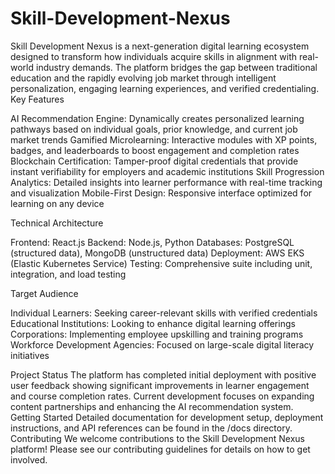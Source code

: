 # Skill-Development-Nexus
Skill Development Nexus is a next-generation digital learning ecosystem designed to transform how individuals acquire skills in alignment with real-world industry demands. The platform bridges the gap between traditional education and the rapidly evolving job market through intelligent personalization, engaging learning experiences, and verified credentialing.
Key Features

AI Recommendation Engine: Dynamically creates personalized learning pathways based on individual goals, prior knowledge, and current job market trends
Gamified Microlearning: Interactive modules with XP points, badges, and leaderboards to boost engagement and completion rates
Blockchain Certification: Tamper-proof digital credentials that provide instant verifiability for employers and academic institutions
Skill Progression Analytics: Detailed insights into learner performance with real-time tracking and visualization
Mobile-First Design: Responsive interface optimized for learning on any device

Technical Architecture

Frontend: React.js
Backend: Node.js, Python
Databases: PostgreSQL (structured data), MongoDB (unstructured data)
Deployment: AWS EKS (Elastic Kubernetes Service)
Testing: Comprehensive suite including unit, integration, and load testing

Target Audience

Individual Learners: Seeking career-relevant skills with verified credentials
Educational Institutions: Looking to enhance digital learning offerings
Corporations: Implementing employee upskilling and training programs
Workforce Development Agencies: Focused on large-scale digital literacy initiatives

Project Status
The platform has completed initial deployment with positive user feedback showing significant improvements in learner engagement and course completion rates. Current development focuses on expanding content partnerships and enhancing the AI recommendation system.
Getting Started
Detailed documentation for development setup, deployment instructions, and API references can be found in the /docs directory.
Contributing
We welcome contributions to the Skill Development Nexus platform! Please see our contributing guidelines for details on how to get involved.
